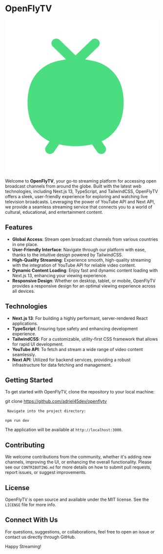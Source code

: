 # OpenFlyTV

![OpenFlyTV](/public/logo.svg)

Welcome to **OpenFlyTV**, your go-to streaming platform for accessing open broadcast channels from around the globe. Built with the latest web technologies, including Next.js 13, TypeScript, and TailwindCSS, OpenFlyTV offers a sleek, user-friendly experience for exploring and watching live television broadcasts. Leveraging the power of YouTube API and Next API, we provide a seamless streaming service that connects you to a world of cultural, educational, and entertainment content.

## Features

- **Global Access**: Stream open broadcast channels from various countries in one place.
- **User-Friendly Interface**: Navigate through our platform with ease, thanks to the intuitive design powered by TailwindCSS.
- **High-Quality Streaming**: Experience smooth, high-quality streaming with the integration of YouTube API for reliable video content.
- **Dynamic Content Loading**: Enjoy fast and dynamic content loading with Next.js 13, enhancing your viewing experience.
- **Responsive Design**: Whether on desktop, tablet, or mobile, OpenFlyTV provides a responsive design for an optimal viewing experience across all devices.

## Technologies

- **Next.js 13**: For building a highly performant, server-rendered React applications.
- **TypeScript**: Ensuring type safety and enhancing development experience.
- **TailwindCSS**: For a customizable, utility-first CSS framework that allows for rapid UI development.
- **YouTube API**: To fetch and stream a wide range of video content seamlessly.
- **Next API**: Utilized for backend services, providing a robust infrastructure for data fetching and management.

## Getting Started

To get started with OpenFlyTV, clone the repository to your local machine:

git clone https://github.com/adriel45dev/openflytv

` Navigate into the project directory:`

`npm run dev`

The application will be available at `http://localhost:3000`.

## Contributing

We welcome contributions from the community, whether it's adding new channels, improving the UI, or enhancing the overall functionality. Please see our `CONTRIBUTING.md` for more details on how to submit pull requests, report issues, or suggest improvements.

## License

OpenFlyTV is open source and available under the MIT license. See the `LICENSE` file for more info.

## Connect With Us

For questions, suggestions, or collaborations, feel free to open an issue or contact us directly through GitHub.

Happy Streaming!
